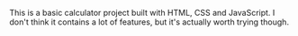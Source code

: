 This is a basic calculator project built with HTML, CSS and JavaScript.
I don't think it contains a lot of features, but it's actually worth trying though.
